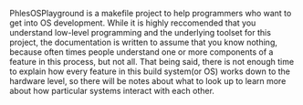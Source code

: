 PhlesOSPlayground is a makefile project to help programmers who want to get into OS development. While it is highly reccomended that you understand low-level programming and the underlying toolset for this project, the documentation is written to assume that you know nothing, because often times people understand one or more components of a feature in this process, but not all. That being said, there is not enough time to explain how every feature in this build system(or OS) works down to the hardware level, so there will be notes about what to look up to learn more about how particular systems interact with each other.